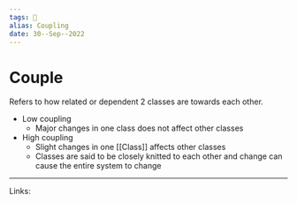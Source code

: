 ```yaml
---
tags: 🌱
alias: Coupling
date: 30--Sep--2022
---
```


# Couple

Refers to how related or dependent 2 classes are towards each other.

- Low coupling
    - Major changes in one class does not affect other classes
- High coupling
    - Slight changes in one [[Class]] affects other classes
    - Classes are said to be closely knitted to each other and change can cause the entire system to change

---
Links: 